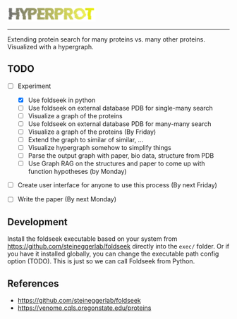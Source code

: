 <img width="200px" src="website/public/logo.svg" />

---

Extending protein search for many proteins vs. many other proteins. Visualized with a hypergraph.

## TODO

- [ ] Experiment
     - [x] Use foldseek in python
     - [ ] Use foldseek on external database PDB for single-many search
     - [ ] Visualize a graph of the proteins
     - [ ] Use foldseek on external database PDB for many-many search
     - [ ] Visualize a graph of the proteins (By Friday)
     - [ ] Extend the graph to similar of similar, ...
     - [ ] Visualize hypergraph somehow to simplify things
     - [ ] Parse the output graph with paper, bio data, structure from PDB
     - [ ] Use Graph RAG on the structures and paper to come up with function hypotheses (by Monday)
- [ ] Create user interface for anyone to use this process (By next Friday)
- [ ] Write the paper (By next Monday)



## Development

Install the foldseek executable based on your system from https://github.com/steineggerlab/foldseek directly into the `exec/` folder. Or if you have it installed globally, you can change the executable path config option (TODO). This is just so we can call Foldseek from Python.

## References

- https://github.com/steineggerlab/foldseek
- https://venome.cqls.oregonstate.edu/proteins
